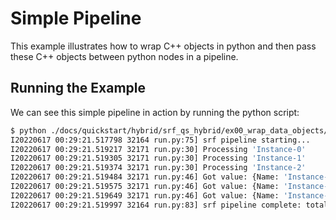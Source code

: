 # Simple Pipeline

This example illustrates how to wrap C++ objects in python and then pass these C++ objects between python nodes in a pipeline.

## Running the Example

We can see this simple pipeline in action by running the python script:

```bash
$ python ./docs/quickstart/hybrid/srf_qs_hybrid/ex00_wrap_data_objects/run.py
I20220617 00:29:21.517798 32164 run.py:75] srf pipeline starting...
I20220617 00:29:21.519217 32171 run.py:30] Processing 'Instance-0'
I20220617 00:29:21.519305 32171 run.py:30] Processing 'Instance-1'
I20220617 00:29:21.519374 32171 run.py:30] Processing 'Instance-2'
I20220617 00:29:21.519484 32171 run.py:46] Got value: {Name: 'Instance-0', Value: 0}, Incrementing counter
I20220617 00:29:21.519575 32171 run.py:46] Got value: {Name: 'Instance-1', Value: 2}, Incrementing counter
I20220617 00:29:21.519649 32171 run.py:46] Got value: {Name: 'Instance-2', Value: 4}, Incrementing counter
I20220617 00:29:21.519997 32164 run.py:83] srf pipeline complete: total_sum should be 6; total_sum=6
```
